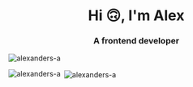 <h1 align="center">Hi 🙃, I'm Alex</h1>
<h3 align="center">A frontend developer</h3>

<p align="left"> <img src="https://komarev.com/ghpvc/?username=alexanders-a&label=Profile%20views&color=0e75b6&style=flat" alt="alexanders-a" /> </p>




<p align="left">
</p>



<p><img align="left" src="https://github-readme-stats.vercel.app/api/top-langs?username=alexanders-a&show_icons=true&locale=en&layout=compact" alt="alexanders-a" /></p>

<p>&nbsp;<img align="center" src="https://github-readme-stats.vercel.app/api?username=alexanders-a&show_icons=true&locale=en" alt="alexanders-a" /></p>

